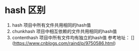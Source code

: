 # hash 区别
1. hash
    项目中所有文件共用相同的hash值
2. chunkhash
    项目中相互依赖的文件共用相同的hash值
3. contenthash
    项目中所有文件均有独立的hash值
参考地址：
[] (https://www.cnblogs.com/raind/p/9750586.html)   
